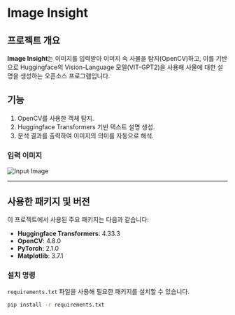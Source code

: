 # Image Insight

## 프로젝트 개요

**Image Insight**는 이미지를 입력받아 이미지 속 사물을 탐지(OpenCV)하고, 이를 기반으로 Huggingface의 Vision-Language 모델(VIT-GPT2)을 사용해 사물에 대한 설명을 생성하는 오픈소스 프로그램입니다.

## 기능
1. OpenCV를 사용한 객체 탐지.
2. Huggingface Transformers 기반 텍스트 설명 생성.
3. 분석 결과를 출력하여 이미지의 의미를 자동으로 해석.


### 입력 이미지
![Input Image](images/input_example.jpg)



---

## 사용한 패키지 및 버전

이 프로젝트에서 사용된 주요 패키지는 다음과 같습니다:

- **Huggingface Transformers**: 4.33.3  
- **OpenCV**: 4.8.0  
- **PyTorch**: 2.1.0  
- **Matplotlib**: 3.7.1  

### 설치 명령

`requirements.txt` 파일을 사용해 필요한 패키지를 설치할 수 있습니다.

```bash
pip install -r requirements.txt

